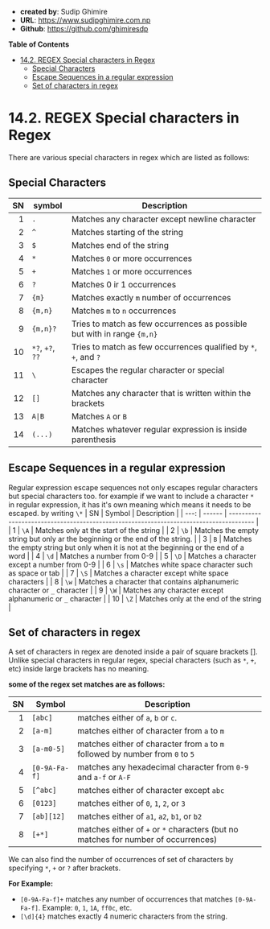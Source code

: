 - **created by**: Sudip Ghimire
- **URL**: https://www.sudipghimire.com.np
- **Github**: https://github.com/ghimiresdp

**Table of Contents**
- [14.2. REGEX Special characters in Regex](#142-regex-special-characters-in-regex)
  - [Special Characters](#special-characters)
  - [Escape Sequences in a regular expression](#escape-sequences-in-a-regular-expression)
  - [Set of characters in regex](#set-of-characters-in-regex)
# 14.2. REGEX Special characters in Regex

There are various special characters in regex which are listed as follows:

## Special Characters

|   SN | symbol           | Description                                                             |
| ---: | ---------------- | ----------------------------------------------------------------------- |
|    1 | `.`              | Matches any character except newline character                          |
|    2 | `^`              | Matches starting of the string                                          |
|    3 | `$`              | Matches end of the string                                               |
|    4 | `*`              | Matches `0` or more occurrences                                         |
|    5 | `+`              | Matches `1` or more occurrences                                         |
|    6 | `?`              | Matches 0 ir 1 occurrences                                              |
|    7 | `{m}`            | Matches exactly `m` number of occurrences                               |
|    8 | `{m,n}`          | Matches `m` to `n` occurrences                                          |
|    9 | `{m,n}?`         | Tries to match as few occurrences as possible but with in range `{m,n}` |
|   10 | `*?`, `+?`, `??` | Tries to match as few occurrences qualified by `*`, `+`, and `?`        |
|   11 | `\`              | Escapes the regular character or special character                      |
|   12 | `[]`             | Matches any character that is written within the brackets               |
|   13 | `A\|B`           | Matches `A` or `B`                                                      |
|   14 | `(...)`          | Matches whatever regular expression is inside parenthesis               |


## Escape Sequences in a regular expression

Regular expression escape sequences not only escapes regular characters but special characters too.
for example if we want to include a character `*` in regular expression, it has it's own meaning which means it needs to be escaped. by writing `\*`
 |   SN | Symbol | Description                                                                            |
 | ---: | ------ | -------------------------------------------------------------------------------------- |
 |    1 | `\A`   | Matches only at the start of the string                                                |
 |    2 | `\b`   | Matches the empty string but only ar the beginning or the end of the string.           |
 |    3 | `B`    | Matches the empty string but only when it is not at the beginning or the end of a word |
 |    4 | `\d`   | Matches a number from 0-9                                                              |
 |    5 | `\D`   | Matches a character except a number from 0-9                                           |
 |    6 | `\s`   | Matches white space character such as space or tab                                     |
 |    7 | `\S`   | Matches a character except white space characters                                      |
 |    8 | `\w`   | Matches a character that contains alphanumeric character or `_` character              |
 |    9 | `\W`   | Matches any character except alphanumeric or `_` character                             |
 |   10 | `\Z`   | Matches only at the end of the string                                                  |

## Set of characters in regex

A set of characters in regex are denoted inside a pair of square brackets [].
Unlike special characters in regular regex, special characters (such as `*`, `+`, etc) inside
large brackets has no meaning.

**some of the regex set matches are as follows:**

|   SN | Symbol        | Description                                                                         |
| ---: | ------------- | ----------------------------------------------------------------------------------- |
|    1 | `[abc]`       | matches either of `a`, `b` or `c`.                                                  |
|    2 | `[a-m]`       | matches either of character from `a` to `m`                                         |
|    3 | `[a-m0-5]`    | matches either of character from `a` to `m` followed by number from `0` to `5`      |
|    4 | `[0-9A-Fa-f]` | matches any hexadecimal character from `0-9` and `a-f` or `A-F`                     |
|    5 | `[^abc]`      | matches either of character except `abc`                                            |
|    6 | `[0123]`      | matches either of `0`, `1`, `2`, or `3`                                             |
|    7 | `[ab][12]`    | matches either of `a1`, `a2`, `b1`, or `b2`                                         |
|    8 | `[+*]`        | matches either of `+` or  `*` characters (but no matches for number of occurrences) |


We can also find the number of occurrences of set of characters by specifying `*`, `+` or `?` after brackets.

**For Example:**

- `[0-9A-Fa-f]+` matches any number of occurrences that matches `[0-9A-Fa-f]`. Example: `0`, `1`, `1A`, `ff0c`, etc.
- `[\d]{4}` matches exactly 4 numeric characters from the string.
